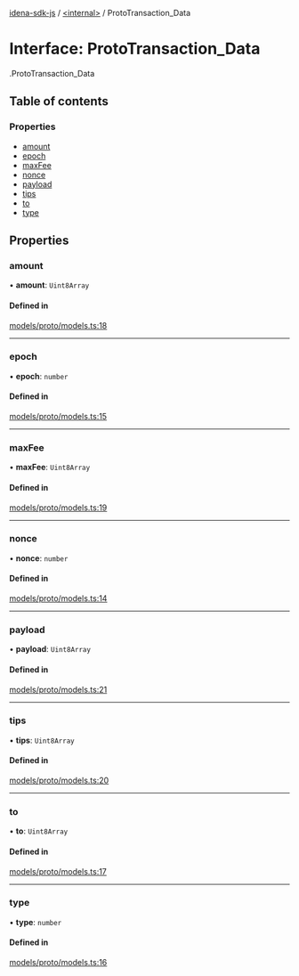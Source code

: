 [idena-sdk-js](../README.md) / [<internal\>](../modules/internal_.md) / ProtoTransaction\_Data

# Interface: ProtoTransaction\_Data

[<internal>](../modules/internal_.md).ProtoTransaction_Data

## Table of contents

### Properties

- [amount](internal_.ProtoTransaction_Data.md#amount)
- [epoch](internal_.ProtoTransaction_Data.md#epoch)
- [maxFee](internal_.ProtoTransaction_Data.md#maxfee)
- [nonce](internal_.ProtoTransaction_Data.md#nonce)
- [payload](internal_.ProtoTransaction_Data.md#payload)
- [tips](internal_.ProtoTransaction_Data.md#tips)
- [to](internal_.ProtoTransaction_Data.md#to)
- [type](internal_.ProtoTransaction_Data.md#type)

## Properties

### amount

• **amount**: `Uint8Array`

#### Defined in

[models/proto/models.ts:18](https://github.com/idena-network/idena-sdk-js/blob/master/src/models/proto/models.ts#L18)

___

### epoch

• **epoch**: `number`

#### Defined in

[models/proto/models.ts:15](https://github.com/idena-network/idena-sdk-js/blob/master/src/models/proto/models.ts#L15)

___

### maxFee

• **maxFee**: `Uint8Array`

#### Defined in

[models/proto/models.ts:19](https://github.com/idena-network/idena-sdk-js/blob/master/src/models/proto/models.ts#L19)

___

### nonce

• **nonce**: `number`

#### Defined in

[models/proto/models.ts:14](https://github.com/idena-network/idena-sdk-js/blob/master/src/models/proto/models.ts#L14)

___

### payload

• **payload**: `Uint8Array`

#### Defined in

[models/proto/models.ts:21](https://github.com/idena-network/idena-sdk-js/blob/master/src/models/proto/models.ts#L21)

___

### tips

• **tips**: `Uint8Array`

#### Defined in

[models/proto/models.ts:20](https://github.com/idena-network/idena-sdk-js/blob/master/src/models/proto/models.ts#L20)

___

### to

• **to**: `Uint8Array`

#### Defined in

[models/proto/models.ts:17](https://github.com/idena-network/idena-sdk-js/blob/master/src/models/proto/models.ts#L17)

___

### type

• **type**: `number`

#### Defined in

[models/proto/models.ts:16](https://github.com/idena-network/idena-sdk-js/blob/master/src/models/proto/models.ts#L16)
